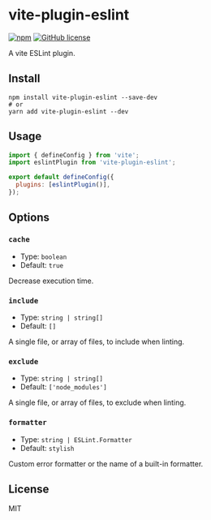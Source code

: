 # vite-plugin-eslint

[![npm](https://img.shields.io/npm/v/vite-plugin-eslint)](https://www.npmjs.com/package/vite-plugin-eslint)
[![GitHub license](https://img.shields.io/github/license/gxmari007/vite-plugin-eslint)](https://github.com/gxmari007/vite-plugin-eslint/blob/master/LICENSE)

A vite ESLint plugin.

## Install

```
npm install vite-plugin-eslint --save-dev
# or
yarn add vite-plugin-eslint --dev
```

## Usage

```js
import { defineConfig } from 'vite';
import eslintPlugin from 'vite-plugin-eslint';

export default defineConfig({
  plugins: [eslintPlugin()],
});
```

## Options

### `cache`

- Type: `boolean`
- Default: `true`

Decrease execution time.

### `include`

- Type: `string | string[]`
- Default: `[]`

A single file, or array of files, to include when linting.

### `exclude`

- Type: `string | string[]`
- Default: `['node_modules']`

A single file, or array of files, to exclude when linting.

### `formatter`

- Type: `string | ESLint.Formatter`
- Default: `stylish`

Custom error formatter or the name of a built-in formatter.

## License

MIT
